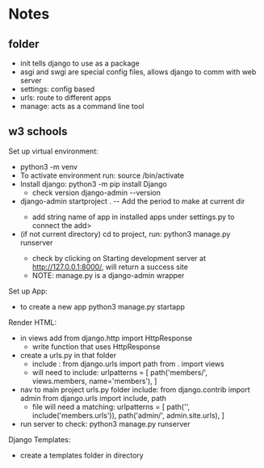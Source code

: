 # Notes

## folder
- init tells django to use as a package
- asgi and swgi are special config files, allows django to comm with web server
- settings: config based
- urls: route to different apps
- manage: acts as a command line tool

## w3 schools
Set up virtual environment:
- python3 -m venv <virtual environment name>
- To activate environment run: source <myenv name>/bin/activate
- Install django: python3 -m pip install Django
    - check version django-admin --version
- django-admin startproject <project name> . -- Add the period to make at current dir
    - add string name of app in installed apps under settings.py to connect the add> 
- (if not current directory) cd to project, run: python3 manage.py runserver <can specify server port>
    - check by clicking on Starting development server at http://127.0.0.1:8000/, will return a success site
    - NOTE: manage.py is a django-admin wrapper

Set up App:
- to create a new app python3 manage.py startapp <app name>

Render HTML:
- in views add from django.http import HttpResponse
    - write function that uses HttpResponse
- create a urls.py in that folder
    - include : from django.urls import path
                from . import views
    - will need to include: urlpatterns = [
        path('members/', views.members, name='members'),
    ]
- nav to main project urls.py folder include: from django.contrib import admin
                                              from django.urls import include, path
    - file will need a matching: urlpatterns = [
        path('', include('members.urls')),
        path('admin/', admin.site.urls),
    ]
- run server to check: python3 manage.py runserver

Django Templates:
- create a templates folder in <app> directory